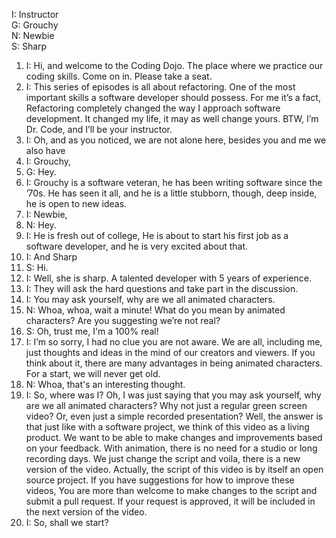 I: Instructor  
G: Grouchy  
N: Newbie  
S: Sharp  

1. I:
Hi, and welcome to the Coding Dojo. The place where we practice our coding skills.
Come on in. Please take a seat.
1. I:
This series of episodes is all about refactoring. One of the most important skills a software developer should possess.
For me it’s a fact, Refactoring completely changed the way I approach software development. 
It changed my life, it may as well change yours.
BTW, I’m Dr. Code, and I’ll be your instructor.
1. I:
Oh, and as you noticed, we are not alone here, besides you and me we also have 
1. I:
Grouchy,
1. G:
Hey.
1. I:
Grouchy is a software veteran, he has been writing software since the ’70s.
He has seen it all, and he is a little stubborn, though, deep inside, he is open to new ideas.
1. I:
Newbie,
1. N:
Hey.
1. I:
He is fresh out of college, He is about to start his first job as a software developer, and he is very excited about that.
1. I:
And Sharp
1. S:
Hi.
1. I:
Well, she is sharp. A talented developer with 5 years of experience.
1. I:
They will ask the hard questions and take part in the discussion.
1. I:
You may ask yourself, why are we all animated characters.
1. N:
Whoa, whoa, wait a minute! What do you mean by animated characters? Are you suggesting we’re not real?
1. S:
Oh, trust me, I'm a 100% real!
1. I:
I’m so sorry, I had no clue you are not aware. 
We are all, including me, just thoughts and ideas in the mind of our creators and viewers.
If you think about it, there are many advantages in being animated characters. For a start, we will never get old.
1. N:
Whoa, that's an interesting thought.
1. I:
So, where was I? Oh, I was just saying that you may ask yourself, why are we all animated characters?
Why not just a regular green screen video? Or, even just a simple recorded presentation?
Well, the answer is that just like with a software project, we think of this video as a living product.
We want to be able to make changes and improvements based on your feedback.
With animation, there is no need for a studio or long recording days. 
We just change the script and voila, there is a new version of the video.
Actually, the script of this video is by itself an open source project.
If you have suggestions for how to improve these videos,
You are more than welcome to make changes to the script and submit a pull request.
If your request is approved, it will be included in the next version of the video.
1. I:
So, shall we start?
